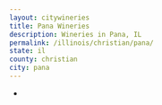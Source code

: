 ```yaml
---
layout: citywineries
title: Pana Wineries
description: Wineries in Pana, IL
permalink: /illinois/christian/pana/
state: il
county: christian
city: pana
---
```

-
